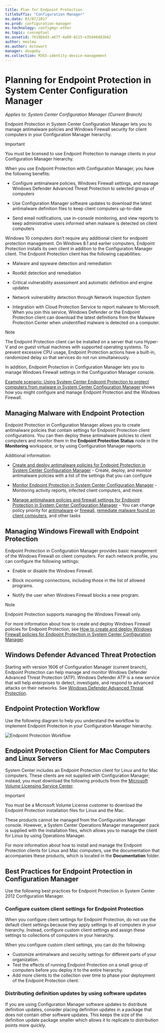 ```yaml
---
title: Plan for Endpoint Protection
titleSuffix: "Configuration Manager"
ms.date: 03/07/2017
ms.prod: configuration-manager
ms.technology: configmgr-other
ms.topic: conceptual
ms.assetid: 7610bbd3-a67f-4a09-8115-e35d40d43b42
author: mestew
ms.author: mstewart
manager: dougeby
ms.collection: M365-identity-device-management
---
```

# Planning for Endpoint Protection in System Center Configuration Manager

*Applies to: System Center Configuration Manager (Current Branch)*


Endpoint Protection in System Center Configuration Manager lets you to manage antimalware policies and Windows Firewall security for client computers in your Configuration Manager hierarchy.  

> [!IMPORTANT]  
>  You must be licensed to use Endpoint Protection to manage clients in your Configuration Manager hierarchy.  

When you use Endpoint Protection with Configuration Manager, you have the following benefits:  

-   Configure antimalware policies, Windows Firewall settings, and manage Windows Defender Advanced Threat Protection to selected groups of computers  

-   Use Configuration Manager software updates to download the latest antimalware definition files to keep client computers up-to-date  

-   Send email notifications, use in-console monitoring, and view reports to keep administrative users informed when malware is detected on client computers  

Windows 10 computers don't require any additional client for endpoint protection management. On Windows 8.1 and earlier computers, Endpoint Protection installs its own client in addition to the Configuration Manager client. The Endpoint Protection client has the following capabilities:  

-   Malware and spyware detection and remediation  

-   Rootkit detection and remediation  

-   Critical vulnerability assessment and automatic definition and engine updates  

-   Network vulnerability detection through Network Inspection System  

-   Integration with Cloud Protection Service to report malware to Microsoft. When you join this service, Windows Defender or the Endpoint Protection client can download the latest definitions from the Malware Protection Center when unidentified malware is detected on a computer.  

> [!NOTE]  
>  The Endpoint Protection client can be installed on a server that runs Hyper-V and on guest virtual machines with supported operating systems. To prevent excessive CPU usage, Endpoint Protection actions have a built-in, randomized delay so that services do not run simultaneously.  

  In addition, Endpoint Protection in Configuration Manager lets you to manage Windows Firewall settings in the Configuration Manager console.  

 [Example scenario: Using System Center Endpoint Protection to protect computers from malware in System Center Configuration Manager](../deploy-use/scenarios-endpoint-protection.md) shows how you might configure and manage Endpoint Protection and the Windows Firewall.  

## Managing Malware with Endpoint Protection  

Endpoint Protection in Configuration Manager allows you to create antimalware policies that contain settings for Endpoint Protection client configurations. You can then deploy these antimalware policies to client computers and monitor them in the **Endpoint Protection Status** node in the **Monitoring** workspace, or by using Configuration Manager reports.  

 Additional information:  

-   [Create and deploy antimalware policies for Endpoint Protection in System Center Configuration Manager](../deploy-use/endpoint-antimalware-policies.md) - Create, deploy, and monitor antimalware policies with a list of the settings that you can configure  

-   [Monitor Endpoint Protection in System Center Configuration Manager](../deploy-use/monitor-endpoint-protection.md) - Monitoring activity reports, infected client computers, and more.   

-   [Manage antimalware policies and firewall settings for Endpoint Protection in System Center Configuration Manager](../deploy-use/endpoint-antimalware-firewall.md) - You can change policy priority for [antimalware](../deploy-use/endpoint-antimalware-firewall.md#manage-antimalware-policies) or [firewall](../deploy-use/endpoint-antimalware-firewall.md#manage-windows-firewall-policies), [remediate malware found on client computers](../deploy-use/endpoint-antimalware-firewall.md#remediate-detected-malware), and other tasks

## Managing Windows Firewall with Endpoint Protection  
 Endpoint Protection in Configuration Manager provides basic management of the Windows Firewall on client computers. For each network profile, you can configure the following settings:  

-   Enable or disable the Windows Firewall.  

-   Block incoming connections, including those in the list of allowed programs.  

-   Notify the user when Windows Firewall blocks a new program.  

> [!NOTE]  
>  Endpoint Protection supports managing the Windows Firewall only.  

  For more information about how to create and deploy Windows Firewall policies for Endpoint Protection, see [How to create and deploy Windows Firewall policies for Endpoint Protection in System Center Configuration Manager](../deploy-use/create-windows-firewall-policies.md).  

## Windows Defender Advanced Threat Protection

Starting with version 1606 of Configuration Manager (current branch), Endpoint Protection can help manage and monitor Windows Defender Advanced Threat Protection (ATP). Windows Defender ATP is a new service that will help enterprises to detect, investigate, and respond to advanced attacks on their networks. See [Windows Defender Advanced Threat Protection](../deploy-use/windows-defender-advanced-threat-protection.md).

## Endpoint Protection Workflow  
 Use the following diagram to help you understand the workflow to implement Endpoint Protection in your Configuration Manager hierarchy.  

 ![Endpoint Protection Workflow](../media/Endpoint-Protection-Workflow.gif)

## Endpoint Protection Client for Mac Computers and Linux Servers  
 System Center includes an Endpoint Protection client for Linux and for Mac computers. These clients are not supplied with Configuration Manager; instead, you must download the following products from the [Microsoft Volume Licensing Service Center](https://www.microsoft.com/licensing/servicecenter/default.aspx).  

> [!IMPORTANT]  
>  You must be a Microsoft Volume License customer to download the Endpoint Protection installation files for Linux and the Mac.  

 These products cannot be managed from the Configuration Manager console. However, a System Center Operations Manager management pack is supplied with the installation files, which allows you to manage the client for Linux by using Operations Manager.  

 For more information about how to install and manage the Endpoint Protection clients for Linux and Mac computers, use the documentation that accompanies these products, which is located in the **Documentation** folder.

## Best Practices for Endpoint Protection in Configuration Manager  
 Use the following best practices for Endpoint Protection in System Center 2012 Configuration Manager.  

### Configure custom client settings for Endpoint Protection  
 When you configure client settings for Endpoint Protection, do not use the default client settings because they apply settings to all computers in your hierarchy. Instead, configure custom client settings and assign these settings to collections of computers in your hierarchy.  

 When you configure custom client settings, you can do the following:  

-   Customize antimalware and security settings for different parts of your organization.  
-   Test the effects of running Endpoint Protection on a small group of computers before you deploy it to the entire hierarchy.  
-   Add more clients to the collection over time to phase your deployment of the Endpoint Protection client.  

### Distributing definition updates by using software updates  
 If you are using Configuration Manager software updates to distribute definition updates, consider placing definition updates in a package that does not contain other software updates. This keeps the size of the definition update package smaller which allows it to replicate to distribution points more quickly.
